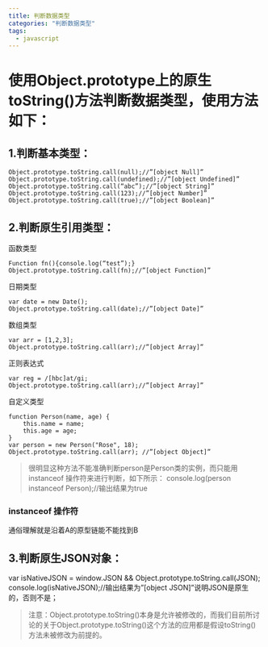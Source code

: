 ```yaml
---
title: 判断数据类型
categories: "判断数据类型"
tags:
  - javascript
---
```

# 使用Object.prototype上的原生toString()方法判断数据类型，使用方法如下：

## 1.判断基本类型：
```
Object.prototype.toString.call(null);//”[object Null]”
Object.prototype.toString.call(undefined);//”[object Undefined]”
Object.prototype.toString.call(“abc”);//”[object String]”
Object.prototype.toString.call(123);//”[object Number]”
Object.prototype.toString.call(true);//”[object Boolean]”
```
## 2.判断原生引用类型：

函数类型
```
Function fn(){console.log(“test”);}
Object.prototype.toString.call(fn);//”[object Function]”
```
日期类型
```
var date = new Date();
Object.prototype.toString.call(date);//”[object Date]”
```
数组类型
```
var arr = [1,2,3];
Object.prototype.toString.call(arr);//”[object Array]”
```
正则表达式
```
var reg = /[hbc]at/gi;
Object.prototype.toString.call(arr);//”[object Array]”
```
自定义类型
```
function Person(name, age) {
    this.name = name;
    this.age = age;
}
var person = new Person("Rose", 18);
Object.prototype.toString.call(arr); //”[object Object]”
```
> 很明显这种方法不能准确判断person是Person类的实例，而只能用instanceof 操作符来进行判断，如下所示：
console.log(person instanceof Person);//输出结果为true

### instanceof 操作符
通俗理解就是沿着A的原型链能不能找到B

## 3.判断原生JSON对象：

var isNativeJSON = window.JSON && Object.prototype.toString.call(JSON);
console.log(isNativeJSON);//输出结果为”[object JSON]”说明JSON是原生的，否则不是；
> 注意：Object.prototype.toString()本身是允许被修改的，而我们目前所讨论的关于Object.prototype.toString()这个方法的应用都是假设toString()方法未被修改为前提的。
